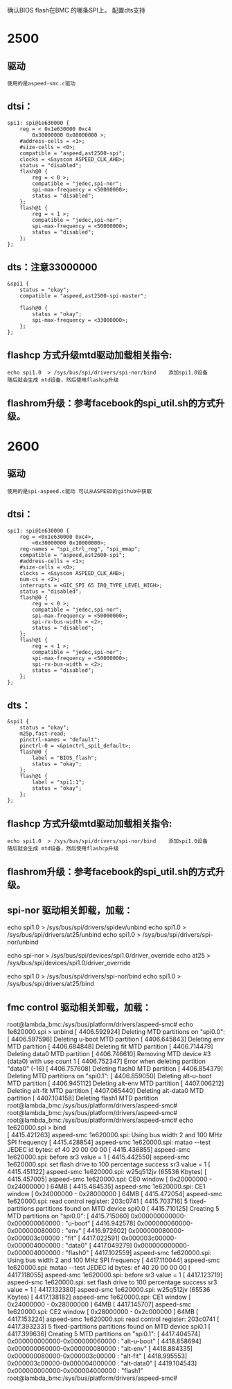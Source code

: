 确认BIOS flash在BMC 的哪条SPI上。
配置dts支持



# 2500
## 驱动
    使用的是aspeed-smc.c驱动
## dtsi：
    spi1: spi@1e630000 {
        reg = < 0x1e630000 0xc4
            0x30000000 0x08000000 >;
        #address-cells = <1>;
        #size-cells = <0>;
        compatible = "aspeed,ast2500-spi";
        clocks = <&syscon ASPEED_CLK_AHB>;
        status = "disabled";
        flash@0 {
            reg = < 0 >;
            compatible = "jedec,spi-nor";
            spi-max-frequency = <50000000>;
            status = "disabled";
        };
        flash@1 {
            reg = < 1 >;
            compatible = "jedec,spi-nor";
            spi-max-frequency = <50000000>;
            status = "disabled";
        };
    };
## dts：注意33000000
    &spi1 {
        status = "okay";
        compatible = "aspeed,ast2500-spi-master";

        flash@0 {
            status = "okay";
            spi-max-frequency = <33000000>;
        };
    };
## flashcp 方式升级mtd驱动加载相关指令:
    echo spi1.0  > /sys/bus/spi/drivers/spi-nor/bind    添加spi1.0设备
    随后就会生成 mtd设备，然后使用flashcp升级

## flashrom升级：参考facebook的spi_util.sh的方式升级。



# 2600 
## 驱动
    使用的是spi-aspeed.c驱动 可以从ASPEED的github中获取
## dtsi：
    spi1: spi@1e630000 {
        reg = <0x1e630000 0xc4>,
            <0x30000000 0x10000000>;
        reg-names = "spi_ctrl_reg", "spi_mmap";
        compatible = "aspeed,ast2600-spi";
        #address-cells = <1>;
        #size-cells = <0>;
        clocks = <&syscon ASPEED_CLK_AHB>;
        num-cs = <2>;
        interrupts = <GIC_SPI 65 IRQ_TYPE_LEVEL_HIGH>;
        status = "disabled";
        flash@0 {
            reg = < 0 >;
            compatible = "jedec,spi-nor";
            spi-max-frequency = <50000000>;
            spi-rx-bus-width = <2>;
            status = "disabled";
        };
        flash@1 {
            reg = < 1 >;
            compatible = "jedec,spi-nor";
            spi-max-frequency = <50000000>;
            spi-rx-bus-width = <2>;
            status = "disabled";
        };
    };
## dts：
    &spi1 {
        status = "okay";
        m25p,fast-read;
        pinctrl-names = "default";
        pinctrl-0 = <&pinctrl_spi1_default>;
        flash@0 {
            label = "BIOS_flash";
            status = "okay";
        };
        flash@1 {
            label = "spi1:1";
            status = "okay";
        };
    };
## flashcp 方式升级mtd驱动加载相关指令:
    echo spi1.0  > /sys/bus/spi/drivers/spi-nor/bind    添加spi1.0设备
    随后就会生成 mtd设备，然后使用flashcp升级

## flashrom升级：参考facebook的spi_util.sh的方式升级。





## spi-nor 驱动相关卸载，加载：
echo spi1.0 > /sys/bus/spi/drivers/spidev/unbind
echo spi1.0 > /sys/bus/spi/drivers/at25/unbind
echo spi1.0 > /sys/bus/spi/drivers/spi-nor/unbind

echo spi-nor  > /sys/bus/spi/devices/spi1.0/driver_override 
echo at25 > /sys/bus/spi/devices/spi1.0/driver_override 


echo spi1.0  > /sys/bus/spi/drivers/spi-nor/bind
echo spi1.0  > /sys/bus/spi/drivers/at25/bind



## fmc control 驱动相关卸载，加载：
root@lambda_bmc:/sys/bus/platform/drivers/aspeed-smc# echo 1e620000.spi > unbind 
[ 4406.592924] Deleting MTD partitions on "spi0.0":
[ 4406.597596] Deleting u-boot MTD partition
[ 4406.645843] Deleting env MTD partition
[ 4406.684848] Deleting fit MTD partition
[ 4406.714479] Deleting data0 MTD partition
[ 4406.746610] Removing MTD device #3 (data0) with use count 1
[ 4406.752347] Error when deleting partition "data0" (-16)
[ 4406.757608] Deleting flash0 MTD partition
[ 4406.854379] Deleting MTD partitions on "spi0.1":
[ 4406.859050] Deleting alt-u-boot MTD partition
[ 4406.945112] Deleting alt-env MTD partition
[ 4407.006212] Deleting alt-fit MTD partition
[ 4407.065440] Deleting alt-data0 MTD partition
[ 4407.104158] Deleting flash1 MTD partition
root@lambda_bmc:/sys/bus/platform/drivers/aspeed-smc# 
root@lambda_bmc:/sys/bus/platform/drivers/aspeed-smc# 
root@lambda_bmc:/sys/bus/platform/drivers/aspeed-smc# echo 1e620000.spi > bind   
[ 4415.421263] aspeed-smc 1e620000.spi: Using bus width 2 and 100 MHz SPI frequency
[ 4415.428854] aspeed-smc 1e620000.spi: matao --test JEDEC id bytes: ef 40 20 00 00 00
[ 4415.436855] aspeed-smc 1e620000.spi: before sr3 value =  1
[ 4415.442550] aspeed-smc 1e620000.spi: set flash drive to 100 percentage success sr3 value =  1
[ 4415.451122] aspeed-smc 1e620000.spi: w25q512jv (65536 Kbytes)
[ 4415.457005] aspeed-smc 1e620000.spi: CE0 window [ 0x20000000 - 0x24000000 ] 64MB
[ 4415.464535] aspeed-smc 1e620000.spi: CE1 window [ 0x24000000 - 0x28000000 ] 64MB
[ 4415.472054] aspeed-smc 1e620000.spi: read control register: 203c0741
[ 4415.703716] 5 fixed-partitions partitions found on MTD device spi0.0
[ 4415.710125] Creating 5 MTD partitions on "spi0.0":
[ 4415.715060] 0x000000000000-0x000000060000 : "u-boot"
[ 4416.942578] 0x000000060000-0x000000080000 : "env"
[ 4416.972602] 0x000000080000-0x000003c00000 : "fit"
[ 4417.022591] 0x000003c00000-0x000004000000 : "data0"
[ 4417.049279] 0x000000000000-0x000004000000 : "flash0"
[ 4417.102559] aspeed-smc 1e620000.spi: Using bus width 2 and 100 MHz SPI frequency
[ 4417.110044] aspeed-smc 1e620000.spi: matao --test JEDEC id bytes: ef 40 20 00 00 00
[ 4417.118055] aspeed-smc 1e620000.spi: before sr3 value =  1
[ 4417.123719] aspeed-smc 1e620000.spi: set flash drive to 100 percentage success sr3 value =  1
[ 4417.132380] aspeed-smc 1e620000.spi: w25q512jv (65536 Kbytes)
[ 4417.138182] aspeed-smc 1e620000.spi: CE1 window [ 0x24000000 - 0x28000000 ] 64MB
[ 4417.145707] aspeed-smc 1e620000.spi: CE2 window [ 0x28000000 - 0x2c000000 ] 64MB
[ 4417.153224] aspeed-smc 1e620000.spi: read control register: 203c0741
[ 4417.393233] 5 fixed-partitions partitions found on MTD device spi0.1
[ 4417.399636] Creating 5 MTD partitions on "spi0.1":
[ 4417.404574] 0x000000000000-0x000000060000 : "alt-u-boot"
[ 4418.858694] 0x000000060000-0x000000080000 : "alt-env"
[ 4418.884335] 0x000000080000-0x000003c00000 : "alt-fit"
[ 4418.995553] 0x000003c00000-0x000004000000 : "alt-data0"
[ 4419.104543] 0x000000000000-0x000004000000 : "flash1"
root@lambda_bmc:/sys/bus/platform/drivers/aspeed-smc# 